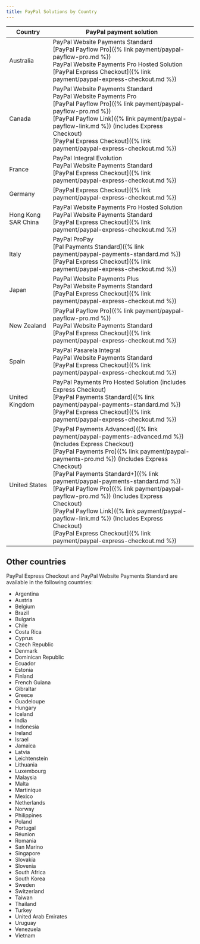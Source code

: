 ```yaml
---
title: PayPal Solutions by Country
---
```


|Country|PayPal payment solution|
|--- |--- |
|Australia|PayPal Website Payments Standard<br/>[PayPal Payflow Pro]({% link payment/paypal-payflow-pro.md %})<br/>PayPal Website Payments Pro Hosted Solution<br/>[PayPal Express Checkout]({% link payment/paypal-express-checkout.md %})|
|Canada|PayPal Website Payments Standard<br/>PayPal Website Payments Pro<br/>[PayPal Payflow Pro]({% link payment/paypal-payflow-pro.md %})<br/>[PayPal Payflow Link]({% link payment/paypal-payflow-link.md %}) (includes Express Checkout)<br/>[PayPal Express Checkout]({% link payment/paypal-express-checkout.md %})|
|France|PayPal Integral Evolution<br/>PayPal Website Payments Standard<br/>[PayPal Express Checkout]({% link payment/paypal-express-checkout.md %})|
|Germany|[PayPal Express Checkout]({% link payment/paypal-express-checkout.md %})|
|Hong Kong SAR China|PayPal Website Payments Pro Hosted Solution<br/>PayPal Website Payments Standard<br/>[PayPal Express Checkout]({% link payment/paypal-express-checkout.md %})|
|Italy|PayPal ProPay<br/>[Pal Payments Standard]({% link payment/paypal-payments-standard.md %})<br/>[PayPal Express Checkout]({% link payment/paypal-express-checkout.md %})|
|Japan|PayPal Website Payments Plus<br/>PayPal Website Payments Standard<br/>[PayPal Express Checkout]({% link payment/paypal-express-checkout.md %})|
|New Zealand|[PayPal Payflow Pro]({% link payment/paypal-payflow-pro.md %})<br/>PayPal Website Payments Standard<br/>[PayPal Express Checkout]({% link payment/paypal-express-checkout.md %})|
|Spain|PayPal Pasarela Integral<br/>PayPal Website Payments Standard<br/>[PayPal Express Checkout]({% link payment/paypal-express-checkout.md %})|
|United Kingdom|PayPal Payments Pro Hosted Solution (includes Express Checkout)<br/>[PayPal Payments Standard]({% link payment/paypal-payments-standard.md %})<br/>[PayPal Express Checkout]({% link payment/paypal-express-checkout.md %})|
|United States|[PayPal Payments Advanced]({% link payment/paypal-payments-advanced.md %}) (Includes Express Checkout)<br/>[PayPal Payments Pro]({% link payment/paypal-payments-pro.md %}) (Includes Express Checkout)<br/>[PayPal Payments Standard+]({% link payment/paypal-payments-standard.md %})<br/>[PayPal Payflow Pro]({% link payment/paypal-payflow-pro.md %}) (Includes Express Checkout)<br/>[PayPal Payflow Link]({% link payment/paypal-payflow-link.md %}) (Includes Express Checkout)<br/>[PayPal Express Checkout]({% link payment/paypal-express-checkout.md %})|

## Other countries

PayPal Express Checkout and PayPal Website Payments Standard are available in the following countries:

- Argentina
- Austria
- Belgium
- Brazil
- Bulgaria
- Chile
- Costa Rica
- Cyprus
- Czech Republic
- Denmark
- Dominican Republic
- Ecuador
- Estonia
- Finland
- French Guiana
- Gibraltar
- Greece
- Guadeloupe
- Hungary
- Iceland
- India
- Indonesia
- Ireland
- Israel
- Jamaica
- Latvia
- Leichtenstein
- Lithuania
- Luxembourg
- Malaysia
- Malta
- Martinique
- Mexico
- Netherlands
- Norway
- Philippines
- Poland
- Portugal
- Réunion
- Romania
- San Marino
- Singapore
- Slovakia
- Slovenia
- South Africa
- South Korea
- Sweden
- Switzerland
- Taiwan
- Thailand
- Turkey
- United Arab Emirates
- Uruguay
- Venezuela
- Vietnam
